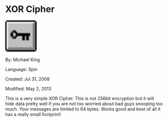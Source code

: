 # XOR Cipher

![key_.jpg](key_.jpg)

By: Michael King

Language: Spin

Created: Jul 31, 2008

Modified: May 2, 2013

This is a very simple XOR Cipher. This is not 256bit encryption but it will hide data pretty well if you are not too worried about bad guys snooping too much. Your messages are limited to 64 bytes. Works good and best of all it has a really small footprint!
